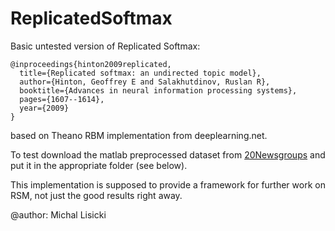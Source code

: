 # ReplicatedSoftmax

Basic untested version of Replicated Softmax:

	@inproceedings{hinton2009replicated,
	  title={Replicated softmax: an undirected topic model},
	  author={Hinton, Geoffrey E and Salakhutdinov, Ruslan R},
	  booktitle={Advances in neural information processing systems},
	  pages={1607--1614},
	  year={2009}
	}

based on Theano RBM implementation from deeplearning.net.

To test download the matlab preprocessed dataset from [20Newsgroups](http://qwone.com/~jason/20Newsgroups/) and put it in the appropriate folder (see below).

This implementation is supposed to provide a framework for further work on RSM,
not just the good results right away.

@author: Michal Lisicki
